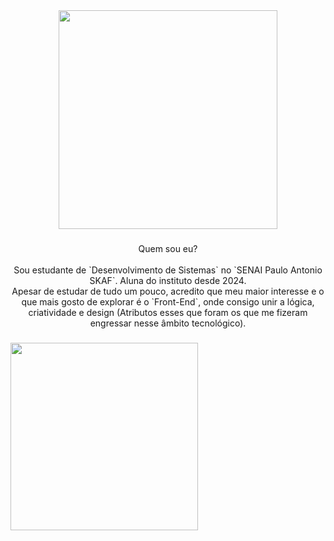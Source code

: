<div align="center">
  <img height="350" src="https://media1.tenor.com/m/4zNEhRIC9-wAAAAC/waal-anime.gif"  />
</div>

###

<p align="center">Quem sou eu?<br><br>Sou estudante de `Desenvolvimento de Sistemas` no `SENAI Paulo Antonio SKAF`. Aluna do instituto desde 2024.<br>Apesar de estudar de tudo um pouco, acredito que meu maior interesse e o que mais gosto de explorar é o `Front-End`, onde consigo unir a lógica, criatividade e design (Atributos esses que foram os que me fizeram engressar nesse âmbito tecnológico).</p>

###

<img align="left" height="300" src="https://media1.tenor.com/m/RS3VEFOQ41YAAAAd/tshd-the-summer-hikaru-died.gif"  />

###
